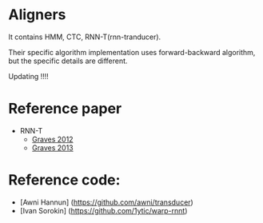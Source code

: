 # Aligners
 It contains HMM, CTC, RNN-T(rnn-tranducer).
 
 Their specific algorithm implementation uses forward-backward algorithm, but the specific details are different.
 
 Updating !!!!



# Reference paper
- RNN-T
  - [Graves 2012](https://arxiv.org/abs/1211.3711)
  - [Graves 2013](https://arxiv.org/abs/1303.5778)
# Reference code:
- [Awni Hannun] (https://github.com/awni/transducer)
- [Ivan Sorokin] (https://github.com/1ytic/warp-rnnt)

